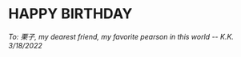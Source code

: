 # HAPPY BIRTHDAY
*To: 栗子, my dearest friend, my favorite pearson in this world*
                                      *-- K.K. 3/18/2022*
